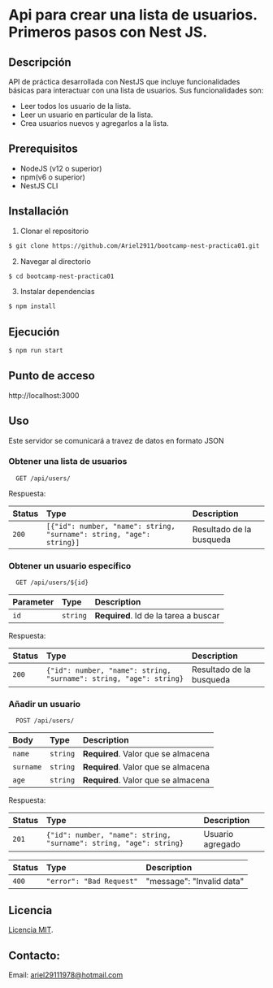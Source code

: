# Api para crear una lista de usuarios. Primeros pasos con Nest JS.

## Descripción

API de práctica desarrollada con NestJS que incluye funcionalidades básicas para interactuar con una lista de usuarios. Sus funcionalidades son:

- Leer todos los usuario de la lista.
- Leer un usuario en particular de la lista.
- Crea usuarios nuevos y agregarlos a la lista.

## Prerequisitos

- NodeJS (v12 o superior)
- npm(v6 o superior)
- NestJS CLI

## Installación

1. Clonar el repositorio

```bash
$ git clone https://github.com/Ariel2911/bootcamp-nest-practica01.git
```

2. Navegar al directorio

```bash
$ cd bootcamp-nest-practica01
```

3. Instalar dependencias

```bash
$ npm install
```

## Ejecución

```bash
$ npm run start
```

## Punto de acceso

http://localhost:3000

## Uso

Este servidor se comunicará a travez de datos en formato JSON

### Obtener una lista de usuarios

```http
  GET /api/users/
```

Respuesta:

| Status | Type                                                                 | Description              |
| :----- | :------------------------------------------------------------------- | :----------------------- |
| `200`  | `[{"id": number, "name": string, "surname": string, "age": string}]` | Resultado de la busqueda |

### Obtener un usuario específico

```http
  GET /api/users/${id}
```

| Parameter | Type     | Description                           |
| :-------- | :------- | :------------------------------------ |
| `id`      | `string` | **Required**. Id de la tarea a buscar |

Respuesta:

| Status | Type                                                               | Description              |
| :----- | :----------------------------------------------------------------- | :----------------------- |
| `200`  | `{"id": number, "name": string, "surname": string, "age": string}` | Resultado de la busqueda |

### Añadir un usuario

```http
  POST /api/users/
```

| Body      | Type     | Description                         |
| :-------- | :------- | :---------------------------------- |
| `name`    | `string` | **Required**. Valor que se almacena |
| `surname` | `string` | **Required**. Valor que se almacena |
| `age`     | `string` | **Required**. Valor que se almacena |

Respuesta:

| Status | Type                                                               | Description      |
| :----- | :----------------------------------------------------------------- | :--------------- |
| `201`  | `{"id": number, "name": string, "surname": string, "age": string}` | Usuario agregado |

| Status | Type                     | Description               |
| :----- | :----------------------- | :------------------------ |
| `400`  | `"error": "Bad Request"` | "message": "Invalid data" |

## Licencia

[Licencia MIT](https://es.wikipedia.org/wiki/Licencia_MIT).

## Contacto:

Email: ariel29111978@hotmail.com
